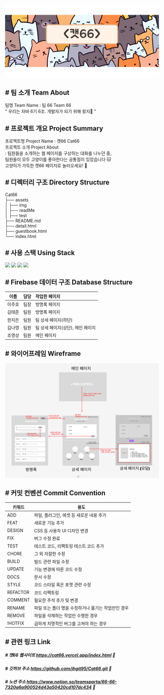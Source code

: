 ![헤더 이미지](assets/readMe/header.png)

## # 팀 소개 Team About
팀명 Team Name : 팀 66 Team 66 </br>
" 우리는 자바 6기 6조. 개발자가 되기 위해 왔지🌟 "

## # 프로젝트 개요 Project Summary
프로젝트명 Project Name : 캣66 Cat66 </br>
프로젝트 소개 Project About </br>
: 팀원들을 소개하는 웹 페이지를 구상하는 대화를 나누던 중, </br>
팀원들이 모두 고양이를 좋아한다는 공통점이 있었습니다 🐱 </br>
고양이가 가득한 캣66 페이지로 놀러오세요! 🎈

## # 디렉터리 구조 Directory Structure

Cat66 </br>
├── assets </br>
│ ├── img  </br>
│ ├── readMe </br>
│ ├── test </br>
├── README.md </br>
├── detail.html </br>
├── guestbook.html </br>
└── index.html </br>

## # 사용 스택 Using Stack
<a><img src="https://img.shields.io/badge/HTML5-E34F26?style=for-the-badge&logo=html5&logoColor=fff"/></a>
<a><img src="https://img.shields.io/badge/CSS3-1572B6?style=for-the-badge&logo=css3&logoColor=fff"/></a>
<a><img src="https://img.shields.io/badge/JAVASCRIPT-F7DF1E?style=for-the-badge&logo=JavaScript&logoColor=000"/></a>
<a><img src="https://img.shields.io/badge/firebase-DD2C00?style=for-the-badge&logo=firebase&logoColor=ffe167"/></a>

## # Firebase 데이터 구조 Database Structure

| 이름    | 담당 |  작업한 페이지  |
|---------|-----|:-------------|
| 이주호  |   팀장 | 방명록 페이지   |
| 김태준  |   팀원 | 방명록 페이지 |
| 한지은  |   팀원 | 팀 상세 페이지(하단) |
| 김나영  |   팀원 | 팀 상세 페이지(상단), 메인 페이지  |
| 조영상  |   팀원 | 메인 페이지 |

## # 와이어프레임 Wireframe
![와이어프레임 이미지](assets/readMe/wireFrame.png)

## # 커밋 컨벤션 Commit Convention

| 키워드    | 용도                                              |
|-----------|---------------------------------------------------|
| ADD       | 파일, 플러그인, 에셋 등 새로운 내용 추가             |
| FEAT      | 새로운 기능 추가                                  |
| DESIGN    | CSS 등 사용자 UI 디자인 변경                      |
| FIX       | 버그 수정 완료                                    |
| TEST      | 테스트 코드, 리팩토링 테스트 코드 추가             |
| CHORE     | 그 외 자잘한 수정                                 |
| BUILD     | 빌드 관련 파일 수정                               |
| UPDATE    | 기능 변경에 따른 코드 수정                        |
| DOCS      | 문서 수정                                         |
| STYLE     | 코드 스타일 혹은 포맷 관련 수정                   |
| REFACTOR  | 코드 리팩토링                                     |
| COMMENT   | 필요한 주석 추가 및 변경                          |
| RENAME    | 파일 또는 폴더 명을 수정하거나 옮기는 작업만인 경우 |
| REMOVE    | 파일을 삭제하는 작업만 수행한 경우                |
| !HOTFIX   | 급하게 치명적인 버그를 고쳐야 하는 경우           |

## # 관련 링크 Link
##### # 캣66 웹사이트 https://cat66.vercel.app/index.html 🧶
##### # 깃허브 주소 https://github.com/jhgit95/Cat66.git 💾
##### # 노션 주소 https://www.notion.so/teamsparta/66-66-7320a6a900524d43a50420cd107dc434 📒
